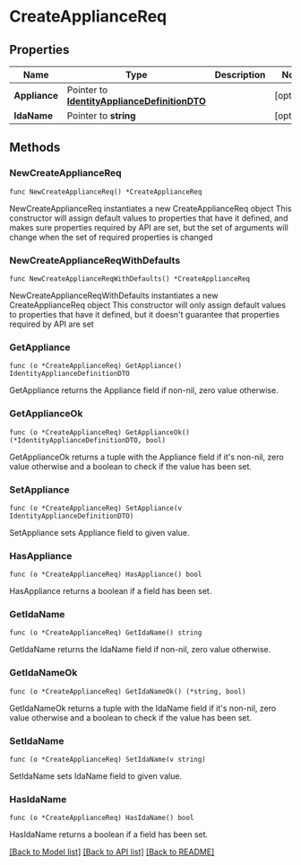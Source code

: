 # CreateApplianceReq

## Properties

Name | Type | Description | Notes
------------ | ------------- | ------------- | -------------
**Appliance** | Pointer to [**IdentityApplianceDefinitionDTO**](IdentityApplianceDefinitionDTO.md) |  | [optional] 
**IdaName** | Pointer to **string** |  | [optional] 

## Methods

### NewCreateApplianceReq

`func NewCreateApplianceReq() *CreateApplianceReq`

NewCreateApplianceReq instantiates a new CreateApplianceReq object
This constructor will assign default values to properties that have it defined,
and makes sure properties required by API are set, but the set of arguments
will change when the set of required properties is changed

### NewCreateApplianceReqWithDefaults

`func NewCreateApplianceReqWithDefaults() *CreateApplianceReq`

NewCreateApplianceReqWithDefaults instantiates a new CreateApplianceReq object
This constructor will only assign default values to properties that have it defined,
but it doesn't guarantee that properties required by API are set

### GetAppliance

`func (o *CreateApplianceReq) GetAppliance() IdentityApplianceDefinitionDTO`

GetAppliance returns the Appliance field if non-nil, zero value otherwise.

### GetApplianceOk

`func (o *CreateApplianceReq) GetApplianceOk() (*IdentityApplianceDefinitionDTO, bool)`

GetApplianceOk returns a tuple with the Appliance field if it's non-nil, zero value otherwise
and a boolean to check if the value has been set.

### SetAppliance

`func (o *CreateApplianceReq) SetAppliance(v IdentityApplianceDefinitionDTO)`

SetAppliance sets Appliance field to given value.

### HasAppliance

`func (o *CreateApplianceReq) HasAppliance() bool`

HasAppliance returns a boolean if a field has been set.

### GetIdaName

`func (o *CreateApplianceReq) GetIdaName() string`

GetIdaName returns the IdaName field if non-nil, zero value otherwise.

### GetIdaNameOk

`func (o *CreateApplianceReq) GetIdaNameOk() (*string, bool)`

GetIdaNameOk returns a tuple with the IdaName field if it's non-nil, zero value otherwise
and a boolean to check if the value has been set.

### SetIdaName

`func (o *CreateApplianceReq) SetIdaName(v string)`

SetIdaName sets IdaName field to given value.

### HasIdaName

`func (o *CreateApplianceReq) HasIdaName() bool`

HasIdaName returns a boolean if a field has been set.


[[Back to Model list]](../README.md#documentation-for-models) [[Back to API list]](../README.md#documentation-for-api-endpoints) [[Back to README]](../README.md)


